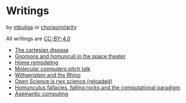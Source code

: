 # Writings
by [mbuliga](http://imar.ro/~mbuliga/index.html) or [chorasimilarity](https://chorasimilarity.wordpress.com/)

All writings are [CC-BY-4.0](https://creativecommons.org/licenses/by/4.0/)

  * [The cartesian disease](cartesian-disease.md)
  * [Gnomons and homunculi in the space theater](gnomon-homunculus.md)
  * [Home remodeling](home-remodeling.md) 
  * [Molecular computers pitch talk](molecular-computers-pitch-talk.md)
  * [Wittgenstein and the Rhino](wittgenstein-and-the-rhino.md)
  * [Open Science is rwx science (reloaded)](os-is-rwx.md)
  * [Homunculus fallacies, falling rocks and the computational paradigm](Homunculus-fallacies-falling-rocks.md)
  * [Asemantic computing](asemantic-computing.md)
